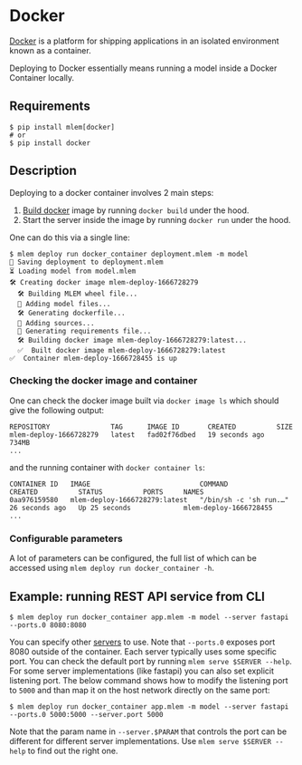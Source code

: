 # Docker

[Docker](https://docs.docker.com/get-started/overview/) is a platform for
shipping applications in an isolated environment known as a container.

Deploying to Docker essentially means running a model inside a Docker Container
locally.

## Requirements

```cli
$ pip install mlem[docker]
# or
$ pip install docker
```

## Description

Deploying to a docker container involves 2 main steps:

1. [Build docker](/doc/user-guide/building/docker) image by running
   `docker build` under the hood.
2. Start the server inside the image by running `docker run` under the hood.

One can do this via a single line:

```cli
$ mlem deploy run docker_container deployment.mlem -m model
💾 Saving deployment to deployment.mlem
⏳️ Loading model from model.mlem
🛠 Creating docker image mlem-deploy-1666728279
  🛠 Building MLEM wheel file...
  💼 Adding model files...
  🛠 Generating dockerfile...
  💼 Adding sources...
  💼 Generating requirements file...
  🛠 Building docker image mlem-deploy-1666728279:latest...
  ✅  Built docker image mlem-deploy-1666728279:latest
✅  Container mlem-deploy-1666728455 is up
```

### Checking the docker image and container

One can check the docker image built via `docker image ls` which should give the
following output:

```
REPOSITORY               TAG      IMAGE ID       CREATED          SIZE
mlem-deploy-1666728279   latest   fad02f76dbed   19 seconds ago   734MB
...
```

and the running container with `docker container ls`:

```
CONTAINER ID   IMAGE                           COMMAND                  CREATED          STATUS          PORTS     NAMES
0aa976159580   mlem-deploy-1666728279:latest   "/bin/sh -c 'sh run.…"   26 seconds ago   Up 25 seconds             mlem-deploy-1666728455
...
```

### Configurable parameters

A lot of parameters can be configured, the full list of which can be accessed
using `mlem deploy run docker_container -h`.

## Example: running REST API service from CLI

```cli
$ mlem deploy run docker_container app.mlem -m model --server fastapi --ports.0 8080:8080
```

You can specify other [servers](/doc/user-guide/serving/) to use. Note that
`--ports.0` exposes port 8080 outside of the container. Each server typically
uses some specific port. You can check the default port by running
`mlem serve $SERVER --help`.
For some server implementations (like fastapi) you can also set explicit listening port.
The below command shows how to modify the listening port to `5000` and than map it on the host network directly on the same port:

```cli
$ mlem deploy run docker_container app.mlem -m model --server fastapi --ports.0 5000:5000 --server.port 5000
```

Note that the param name in `--server.$PARAM` that controls the port can be
different for different server implementations. Use `mlem serve $SERVER --help`
to find out the right one.
